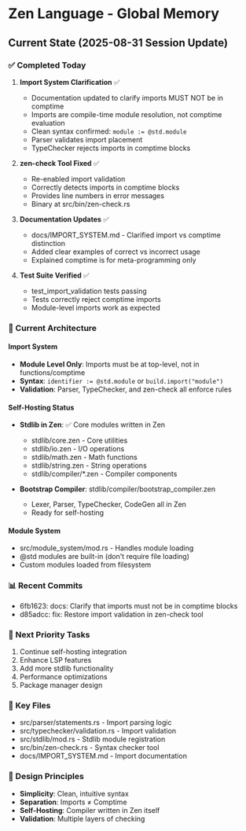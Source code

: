 # Zen Language - Global Memory

## Current State (2025-08-31 Session Update)

### ✅ Completed Today
1. **Import System Clarification** ✅
   - Documentation updated to clarify imports MUST NOT be in comptime
   - Imports are compile-time module resolution, not comptime evaluation
   - Clean syntax confirmed: `module := @std.module`
   - Parser validates import placement
   - TypeChecker rejects imports in comptime blocks

2. **zen-check Tool Fixed** ✅
   - Re-enabled import validation
   - Correctly detects imports in comptime blocks
   - Provides line numbers in error messages
   - Binary at src/bin/zen-check.rs

3. **Documentation Updates** ✅
   - docs/IMPORT_SYSTEM.md - Clarified import vs comptime distinction
   - Added clear examples of correct vs incorrect usage
   - Explained comptime is for meta-programming only

4. **Test Suite Verified** ✅
   - test_import_validation tests passing
   - Tests correctly reject comptime imports
   - Module-level imports work as expected

### 🚧 Current Architecture

#### Import System
- **Module Level Only**: Imports must be at top-level, not in functions/comptime
- **Syntax**: `identifier := @std.module` or `build.import("module")`
- **Validation**: Parser, TypeChecker, and zen-check all enforce rules

#### Self-Hosting Status
- **Stdlib in Zen**: ✅ Core modules written in Zen
  - stdlib/core.zen - Core utilities
  - stdlib/io.zen - I/O operations
  - stdlib/math.zen - Math functions
  - stdlib/string.zen - String operations
  - stdlib/compiler/*.zen - Compiler components

- **Bootstrap Compiler**: stdlib/compiler/bootstrap_compiler.zen
  - Lexer, Parser, TypeChecker, CodeGen all in Zen
  - Ready for self-hosting

#### Module System
- src/module_system/mod.rs - Handles module loading
- @std modules are built-in (don't require file loading)
- Custom modules loaded from filesystem

### 📊 Recent Commits
- 6fb1623: docs: Clarify that imports must not be in comptime blocks
- d85adcc: fix: Restore import validation in zen-check tool

### 🎯 Next Priority Tasks
1. Continue self-hosting integration
2. Enhance LSP features
3. Add more stdlib functionality
4. Performance optimizations
5. Package manager design

### 🔧 Key Files
- src/parser/statements.rs - Import parsing logic
- src/typechecker/validation.rs - Import validation
- src/stdlib/mod.rs - Stdlib module registration
- src/bin/zen-check.rs - Syntax checker tool
- docs/IMPORT_SYSTEM.md - Import documentation

### 📝 Design Principles
- **Simplicity**: Clean, intuitive syntax
- **Separation**: Imports ≠ Comptime
- **Self-Hosting**: Compiler written in Zen itself
- **Validation**: Multiple layers of checking